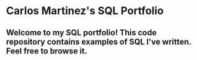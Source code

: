 # Carlos Martinez's SQL Portfolio

## Welcome to my SQL portfolio! This code repository contains examples of SQL I've written. Feel free to browse it.
